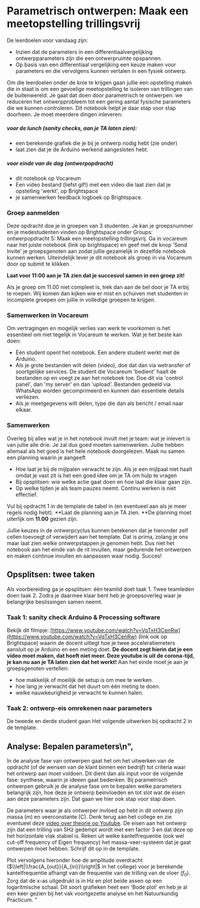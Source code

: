 # Parametrisch ontwerpen: Maak een meetopstelling trillingsvrij
De leerdoelen voor vandaag zijn:

- Inzien dat de parameters in een differentiaalvergelijking ontwerpparameters zijn die een ontwerpruimte opspannen.
- Op basis van een differentiaal vergelijking een keuze maken voor parameters en die vervolgens kunnen vertalen in een fysiek ontwerp.

Om die leerdoelen onder de knie te krijgen gaan jullie een opstelling maken die in staat is om een gevoelige meetopstelling te isoleren van trillingen van de buitenwereld. Je gaat dat doen door parametrisch te ontwerpen: we reduceren het ontwerpprobleem tot een gering aantal fysische parameters die we kunnen controleren. Dit notebook helpt je daar stap voor stap doorheen. Je moet meerdere dingen inleveren:

##### voor de lunch (sanity checks, aan je TA laten zien):
- een berekende grafiek die je bij je ontwerp nodig hebt (zie onder)
- laat zien dat je de Arduino werkend aangesloten hebt.

##### voor einde van de dag (ontwerpopdracht)
- dit notebook op Vocareum
- Een video bestand (liefst gif!) met een video die laat zien dat je opstelling 'werkt', op Brightspace
- je samenwerken feedback logboek op Brightspace.

### Groep aanmelden 
Deze opdracht doe je in groepen van 3 studenten. Je kan je groepsnummer en je medestudenten vinden op Brightspace onder Groups: ontwerpopdracht 5: Maak een meetopstelling trillingsvrij. Ga in vocareum naar het juiste notebook  (link op brightspace) en geef met de knop 'Send Invite' je groepsgenoten aan zodat jullie gezamelijk in dezelfde notebook kunnen werken. Uiteindelijk lever je dit notebook als groep in via Vocareum door op submit te klikken.

**Laat voor 11:00 aan je TA zien dat je succesvol samen in een groep zit!**

Als je groep om 11.00 niet compleet is, trek dan aan de bel door je TA erbij te roepen. Wij komen dan kijken wie er mist en schuiven met studenten in incomplete groepen om jullie in volledige groepen te krijgen.

### Samenwerken in Vocareum 
Om vertragingen en mogelijk verlies van werk te voorkomen is het essentieel om niet tegelijk in Vocareum te werken. Wat je het beste kan doen:
- Één student opent het notebook. Een andere student werkt met de Arduino.
- Als je grote bestanden wilt delen (video), doe dat dan via wetransfer of soortgelijke services. De student die Vocareum 'bedient' haalt de bestanden op en voegt ze aan het noteboek toe. Doe dit via 'control panel', dan 'my server' en dan 'upload'. Bestanden gedeeld via WhatsApp worden gecomprimeerd en kunnen dan essentiele details verliezen.
- Als je meetgegevens wilt delen, type die dan als bericht / email naar elkaar.

### Samenwerken
Overleg bij alles wat je in het notebook invult met je team: wat je inlevert is van jullie alle drie. Je zal dus goed moeten samenwerken. Jullie hebben allemaal als het goed is het hele notebook doorgelezen. Maak nu samen een planning waarin je aangeeft

- Hoe laat je bij de mijlpalen verwacht te zijn. Als je een mijlpaal niet haalt omdat je vast zit is het een goed idee om je TA om hulp te vragen
- Bij opsplitsen: wie welke actie gaat doen en hoe laat die klaar gaan zijn.
- Op welke tijden je als team pauzes neemt. Continu werken is niet effectief.

Vul bij opdracht 1 in de template de tabel in (en eventueel aan als je meer regels nodig hebt). **Laat de planning aan je TA zien. **De planning moet uiterlijk om **11.00** gezien zijn.

Jullie keuzes in de ontwerpcyclus kunnen betekenen dat je hieronder zelf cellen toevoegt of verwijdert aan het template. Dat is prima, zolang je ons maar laat zien welke ontwerpstappen je genomen hebt. Dus niet het notebook aan het einde van de rit invullen, maar gedurende het ontwerpen en maken continue invullen en aanpassen waar nodig. Succes!

## Opsplitsen: twee taken
Als voorbereiding ga je opsplitsen: één teamlid doet taak 1. Twee teamleden doen taak 2. Zodra je daarmee klaar bent heb je groepsoverleg waar je belangrijke beslissingen samen neemt. 

### Taak 1: sanity check Arduino & Processing software
Bekijk dit filmpje: [https://www.youtube.com/watch?v=VqTxH3CenRw](https://www.youtube.com/watch?v=VqTxH3CenRw) (link ook op Brightspace) waarin de docent uitlegt hoe je twee acceleratiemeters aansluit op je Arduino en een meting doet. **De docent zegt hierin dat je een video moet maken, dat hoeft niet meer. Deze youtube is uit de corona-tijd, je kan nu aan je TA laten zien dat het werkt!** Aan het einde moet je aan je groepsgenoten vertellen: 

- hoe makkelijk of moeilijk de setup is om mee te werken.
- hoe lang je verwacht dat het duurt om één meting te doen.
- welke nauwkeurigheid je verwacht te kunnen halen.

### Taak 2: ontwerp-eis omrekenen naar parameters

De tweede en derde student gaan Het volgende uitwerken bij opdracht 2 in de template.

## Analyse: Bepalen parameters\n",
In de analyse fase van ontwerpen gaat het om het uitwerken van de opdracht (of de wensen van de klant binnen een bedrijf) tot criteria waar het ontwerp aan moet voldoen. Dit dient dan als input voor de volgende fase: synthese, waarin je ideeen gaat bedenken. Bij parametrisch ontwerpen gebruik je de analyse fase om te bepalen welke parameters belangrijk zijn, hoe deze je ontwerp beinvloeden en tot slot wat de eisen aan deze parameters zijn. Dat gaan we hier ook stap voor stap doen.

De parameters waar je als ontwerper invloed op hebt in dit ontwerp zijn massa (m) en veerconstante (C). Denk terug aan het college en zie eventueel deze [video over theorie op Youtube](https://www.youtube.com/watch?v=XDLgnwhsOfM). De eisen aan het ontwerp zijn dat een trilling van 5Hz gedempt wordt met een factor 3 en dat deze op het horizontale vlak stabiel is. Reken uit welke kantelfrequentie (ook wel cut-off frequency of Eigen frequency) het massa-veer-systeem dat je gaat ontwerpen moet hebben. Schrijf dit op in de template.
   
Plot vervolgens hieronder hoe de amplitude overdracht ($\\left|\\frac{A_{out}}{A_{in}}\\right|$ in het college) voor je berekende kantelfrequentie afhangt van de frequentie van de trilling van de vloer ($f_{0}$). Zorg dat de x-as uitgedrukt is in Hz en plot beide assen op een logaritmische schaal. Dit soort grafieken heet een 'Bode plot' en heb je al een keer gezien bij het vak voortgezette analyse en het Natuurkundig Practicum. "




